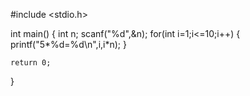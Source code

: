 
#include <stdio.h>

int main()
{
   int n;
   scanf("%d",&n);
   for(int i=1;i<=10;i++)
   {
       printf("5*%d=%d\n",i,i*n);
   }

    return 0;
}

